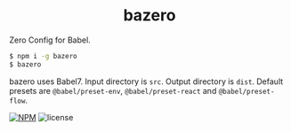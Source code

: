 <div align="center">
  <h1>bazero</h1>
</div>

Zero Config for Babel.

```sh
$ npm i -g bazero
$ bazero
```

bazero uses Babel7.
Input directory is `src`.
Output directory is `dist`.
Default presets are `@babel/preset-env`, `@babel/preset-react` and `@babel/preset-flow`.

[![NPM][npm-image]][npm-url]
![license][license-image]

<!-- https://shields.io/ -->
[npm-image]: https://img.shields.io/npm/v/bazero.svg?style=flat-square
[npm-url]: https://npmjs.org/package/bazero
[license-image]: https://img.shields.io/github/license/mashape/apistatus.svg?style=flat-square
